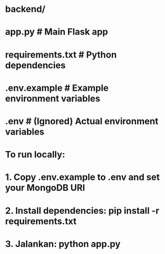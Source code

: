# backend/
#   app.py           # Main Flask app
#   requirements.txt # Python dependencies
#   .env.example     # Example environment variables
#   .env             # (Ignored) Actual environment variables
#
# To run locally:
# 1. Copy .env.example to .env and set your MongoDB URI
# 2. Install dependencies: pip install -r requirements.txt
# 3. Jalankan: python app.py
